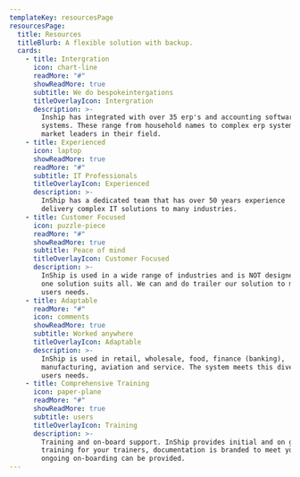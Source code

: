 ```yaml
---
templateKey: resourcesPage
resourcesPage:
  title: Resources
  titleBlurb: A flexible solution with backup.
  cards:
    - title: Intergration
      icon: chart-line
      readMore: "#"
      showReadMore: true
      subtitle: We do bespokeintergations
      titleOverlayIcon: Intergration
      description: >-
        Inship has integrated with over 35 erp's and accounting software
        systems. These range from household names to complex erp systems that are
        market leaders in their field.
    - title: Experienced
      icon: laptop
      showReadMore: true
      readMore: "#"
      subtitle: IT Professionals
      titleOverlayIcon: Experienced
      description: >-
        InShip has a dedicated team that has over 50 years experience
        delivery complex IT solutions to many industries.
    - title: Customer Focused
      icon: puzzle-piece
      readMore: "#"
      showReadMore: true
      subtitle: Peace of mind
      titleOverlayIcon: Customer Focused
      description: >-
        InShip is used in a wide range of industries and is NOT designed as a
        one solution suits all. We can and do trailer our solution to meet your
        users needs.
    - title: Adaptable
      readMore: "#"
      icon: comments
      showReadMore: true
      subtitle: Worked anywhere
      titleOverlayIcon: Adaptable
      description: >-
        InShip is used in retail, wholesale, food, finance (banking),
        manufacturing, aviation and service. The system meets this diverse group of
        users needs.
    - title: Comprehensive Training
      icon: paper-plane
      readMore: "#"
      showReadMore: true
      subtitle: users
      titleOverlayIcon: Training
      description: >-
        Training and on-board support. InShip provides initial and on going
        training for your trainers, documentation is branded to meet you needs and
        ongoing on-boarding can be provided.
---
```


